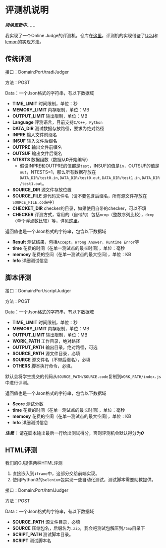 # 评测机说明

***持续更新中......***

我实现了一个Online Judge的评测机，仓库在[这里](https://github.com/ShadowIterator/2018SE_THSSOJ/tree/master/judger)。评测机的实现借鉴了[UOJ](https://github.com/vfleaking/uoj)和[lemon](https://github.com/zhipeng-jia/project-lemon)的实现方法。



## 传统评测

接口：Domain:Port/tradiJudger

方法：POST

Data：一个Json格式的字符串，有以下数据域

* **TIME_LIMIT** 时间限制，单位：秒
* **MEMORY_LIMIT** 内存限制，单位：MB
* **OUTPUT_LIMIT** 输出限制，单位：MB
* **Language** 评测语言，目前支持`C/C++`，`Python`
* **DATA_DIR** 测试数据存放路径，要求为绝对路径
* **INPRE** 输入文件前缀名
* **INSUF** 输入文件后缀名
* **OUTPRE** 输出文件前缀名
* **OUTSUF** 输出文件后缀名
* **NTESTS** 数据组数（数据从**0**开始编号）
  * 假设INPRE和OUTPRE的值都是`test`，INSUF的值是`in`，OUTSUF的值是`out`，NTESTS=1，那么所有数据存放在`DATA_DIR/test0.in,DATA_DIR/test0.out,DATA_DIR/test1.in,DATA_DIR/test1.out`。
* **SOURCE_DIR** 源文件存放位置
* **SOURCE_FILE** 源代码文件名（请不要包含后缀名，所有源文件存放在`SOURCE_FILE.code`中）
* **CHECKET_DIR** checker的目录，如果使用自带的checker，可以不填
* **CHECKER** 评测方式，常用的（自带的）包括`ncmp`（整数序列比较），`dcmp`（单个浮点数比较）等，详见[这里](https://github.com/MikeMirzayanov/testlib)。

返回值也是一个Json格式的字符串，包含以下数据域

* **Result** 测试结果，包括`Accept`，`Wrong Answer`，`Runtime Error`等
* **time** 花费的时间（在单一测试点的最长时间），单位：毫秒
* **memoey** 花费的空间（在单一测试点的最大空间），单位：KB
* **Info** 详细测试信息




## 脚本评测

接口：Domain:Port/scriptJudger

方法：POST

Data：一个Json格式的字符串，有以下数据域
* **TIME_LIMIT** 时间限制，单位：秒
* **MEMORY_LIMIT** 内存限制，单位：MB
* **OUTPUT_LIMIT** 输出限制，单位：MB
* **WORK_PATH** 工作目录，绝对路径
* **OUTPUT_PATH** 输出目录，绝对路径，可选
* **SOURCE_PATH** 源文件目录，必填
* **SOURCE** 源文件名（不带后缀名），必填
* **OTHERS** 脚本执行命令，必填。

默认会将学生提交的代码从`SOURCE_PATH/SOURCE.code`复制到`WORK_PATH/index.js`中进行评测。

返回值也是一个Json格式的字符串，包含以下数据域

* **Score** 测试分数
* **time** 花费的时间（在单一测试点的最长时间），单位：毫秒
* **memoey** 花费的空间（在单一测试点的最大空间），单位：KB
* **Info** 详细测试信息

***注意：*** 请在脚本输出最后一行给出测试得分，否则评测机会默认得分为***0***



## HTML评测

我们的OJ提供两种HTML评测

1. 直接嵌入到`iframe`中，这部分交给前端实现。
2. 使用Python3的`selenium`包实现一些自动化测试，测试脚本需要助教提供。

接口：Domain:Port/htmlJudger

方法：POST

Data：一个Json格式的字符串，有以下数据域

- **SOURCE_PATH** 源文件目录，必填
- **SOURCE** 压缩包名，后缀名为`.zip`，我会吧测试包解压到`/tmp`目录下
- **SCRIPT_PATH** 测试脚本目录。
- **SCRIPT** 测试脚本名



